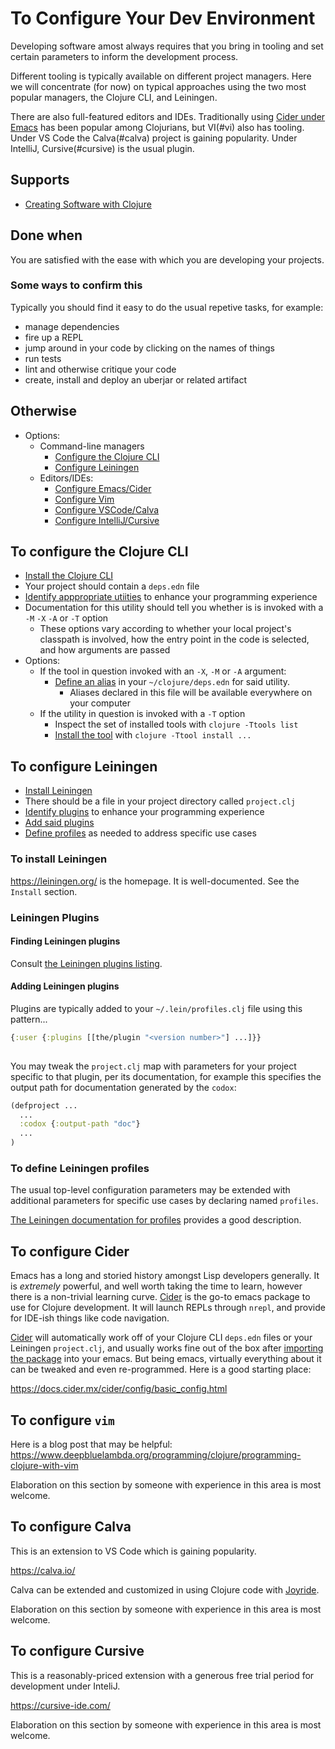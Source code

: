 # To Configure Your Dev Environment

Developing software amost always requires that you bring in tooling
and set certain parameters to inform the development process.

Different tooling is typically available on different project
managers. Here we will concentrate (for now) on typical approaches
using the two most popular managers, the Clojure CLI, and Leiningen.

There are also full-featured editors and IDEs. Traditionally using
[Cider under Emacs](#emacs-cider) has been popular among Clojurians,
but VI(#vi) also has tooling. Under VS Code the Calva(#calva) project
is gaining popularity. Under IntelliJ, Cursive(#cursive) is the usual
plugin.

## Supports

- [Creating Software with Clojure]

## Done when

You are satisfied with the ease with which you are developing your projects.

### Some ways to confirm this

Typically you should find it easy to do the usual repetive tasks, for example:
- manage dependencies
- fire up a REPL
- jump around in your code by clicking on the names of things
- run tests
- lint and otherwise critique your code
- create, install and deploy an uberjar or related artifact

## Otherwise
- Options:
  - Command-line managers
    - [Configure the Clojure CLI](#to-configure-the-clojure-cli)
    - [Configure Leiningen](#to-configure-leiningen)
  - Editors/IDEs:
    - [Configure Emacs/Cider](#to-configure-cider)
    - [Configure Vim](#to-configure-vim)
    - [Configure VSCode/Calva](#to-configure-calva)
    - [Configure IntelliJ/Cursive](#to-configure-cursive)
    

## To configure the Clojure CLI

  - [Install the Clojure CLI]
  - Your project should contain a `deps.edn` file
  - [Identify apppropriate utiities] to enhance your programming experience
  - Documentation for this utility should tell you whether is is
    invoked with a `-M` `-X` `-A` or `-T` option
    - These options vary according to whether your local project's classpath
      is involved, how the entry point in the code is selected, and
      how arguments are passed
  - Options:
    - If the tool in question invoked with an `-X`, `-M` or `-A`
      argument:
      - [Define an alias] in your `~/clojure/deps.edn` for said utility.
        - Aliases declared in this file will be available everywhere on your computer
    - If the utility in question is invoked with a `-T` option 
      - Inspect the set of installed tools with `clojure -Ttools list`
      - [Install the tool] with `clojure -Ttool install ...`

## To configure Leiningen

  - [Install Leiningen](#to-install-leiningen)
  - There should be a file in your project directory called `project.clj`
  - [Identify plugins](#finding-leiningen-plugins) to enhance your
    programming experience
  - [Add said plugins](#adding-leiningen-plugins)
  - [Define profiles](#to-define-leiningen-profiles) as needed to address specific use cases


### To install Leiningen

https://leiningen.org/ is the homepage. It is well-documented. See the
`Install` section.

### Leiningen Plugins
#### Finding Leiningen plugins

Consult [the Leiningen plugins listing].

#### Adding Leiningen plugins


Plugins are typically added to your `~/.lein/profiles.clj` file using
this pattern...

```clj
{:user {:plugins [[the/plugin "<version number>"] ...]}}
                  
```

You may tweak the `project.clj` map with parameters for your project
specific to that plugin, per its documentation, for example this specifies the output path for documentation generated by the `codox`:

```clj
(defproject ...
  ...
  :codox {:output-path "doc"}
  ...
)
```

### To define Leiningen profiles

The usual top-level configuration parameters may be extended with
additional parameters for specific use cases by declaring named
`profiles`.

[The Leiningen documentation for profiles] provides a good description.

## To configure Cider

Emacs has a long and storied history amongst Lisp developers
generally. It is _extremely_ powerful, and well worth taking the time
to learn, however there is a non-trivial learning curve. [Cider] is
the go-to emacs package to use for Clojure development. It will launch
REPLs through `nrepl`, and provide for IDE-ish things like code
navigation.

[Cider] will automatically work off of your Clojure CLI `deps.edn`
files or your Leiningen `project.clj`, and usually works fine out of
the box after [importing the
package](https://docs.cider.mx/cider/basics/installation.html) into
your emacs. But being emacs, virtually everything about it can be
tweaked and even re-programmed. Here is a good starting place:

https://docs.cider.mx/cider/config/basic_config.html


## To configure `vim`

Here is a blog post that may be helpful:
https://www.deepbluelambda.org/programming/clojure/programming-clojure-with-vim

Elaboration on this section by someone with experience in this area is most welcome.

## To configure Calva

This is an extension to VS Code which is gaining popularity.

https://calva.io/

Calva can be extended and customized in using Clojure code with
[Joyride](https://calva.io/joyride/).

Elaboration on this section by someone with experience in this area is most welcome.

## To configure Cursive

This is a reasonably-priced extension with a generous free trial period for development under InteliJ.

https://cursive-ide.com/

Elaboration on this section by someone with experience in this area is most welcome.


[Creating Software with Clojure]:ToCreateSoftware.md
[Define an alias]:./ToDefineAnAliasInDepsEdn.md
[Identify apppropriate utiities]:./ToIdentifyDevelopmentTools.md
[Install the Clojure CLI]:./ToInstallTheClojureCli.md
[Install the tool]:./ToInstallClojureCLITool.md
[the Leiningen plugins listing]:https://codeberg.org/leiningen/leiningen/wiki/Plugins
[the  Leiningen documentation for profiles]:https://cljdoc.org/d/leiningen/leiningen/2.9.5/doc/profiles
[Cider]:https://github.com/clojure-emacs/cider
